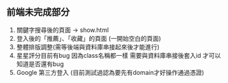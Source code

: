 ## 前端未完成部分
1. 關鍵字搜尋後的頁面 -> show.html
2. 登入後的「推薦」、「收藏」的頁面 (一開始空白的頁面)
3. 整體排版調整(需等後端與資料庫串接起來後才能進行)
4. 星星評分目前有bug 因為class名稱都一樣 需要與資料庫串接後套入id 才可以知道是否還有bug
5. Google 第三方登入 (目前測試過認為要先有domain才好操作通過憑證)
